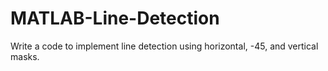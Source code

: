 # MATLAB-Line-Detection

Write a code to implement line detection using horizontal, -45, and vertical masks.
